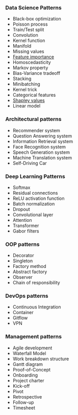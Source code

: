 ### Data Science Patterns

* Black-box optimization
* Poisson process
* Train/Test split
* Convolution
* Kernel function
* Manifold
* Missing values
* [Feature importance](https://github.com/ml-patterns/ml-patterns/blob/main/patterns/feature_importance_v1.md)
* Homoscedasticity
* Markov property
* Bias-Variance tradeoff
* Stacking
* Minibatching
* Kernel trick
* Categorical features
* [Shapley values](https://github.com/ml-patterns/ml-patterns/blob/main/patterns/shapley_values_v1.md)
* Linear model

### Architectural patterns
* Recommender system
* Question Answering system
* Information Retrieval system
* Face Recognition system
* Speech Generation system
* Machine Translation system
* Self-Driving Car

### Deep Learning Patterns
* Softmax
* Residual connections
* ReLU activation function
* Batch normalization
* Dropout
* Convolutional layer
* Attention
* Transformer
* Gabor filters

### OOP patterns
* Decorator
* Singleton
* Factory method
* Abstract factory
* Observer
* Chain of responsibility

### DevOps patterns
* Continuous Integration
* Container
* Gitflow
* VPN

### Management patterns
* Agile development
* Waterfall Model
* Work breakdown structure
* Gantt diagram
* Proof-of-Concept
* Onboarding
* Project charter
* Kick-off
* Pivot
* Retrospective
* Follow-up
* Timesheet
